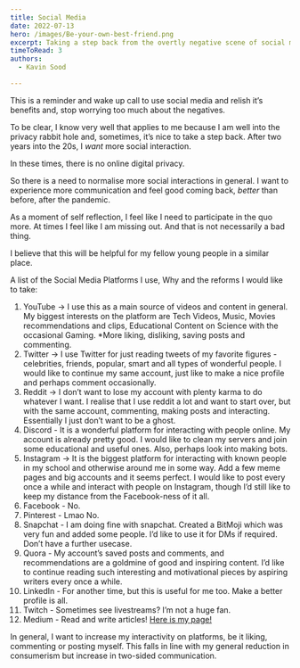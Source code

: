 ```yaml
---
title: Social Media
date: 2022-07-13
hero: /images/Be-your-own-best-friend.png
excerpt: Taking a step back from the overtly negative scene of social media and relishing its benefits.
timeToRead: 3
authors:
  - Kavin Sood

---
```


This is a reminder and wake up call to use social media and relish it’s benefits and, stop worrying too much about the negatives.

To be clear, I know very well that applies to me because I am well into the privacy rabbit hole and, sometimes, it’s nice to take a step back. After two years into the 20s, I *want* more social interaction.

In these times, there is no online digital privacy.

So there is a need to normalise more social interactions in general. I want to experience more communication and feel good coming back, *better* than before, after the pandemic.

As a moment of self reflection, I feel like I need to participate in the quo more. At times I feel like I am missing out. And that is not necessarily a bad thing.

I believe that this will be helpful for my fellow young people in a similar place.

A list of the Social Media Platforms I use, Why and the reforms I would like to take:

1. YouTube → I use this as a main source of videos and content in general. My biggest interests on the platform are Tech Videos, Music, Movies recommendations and clips, Educational Content on Science with the occasional Gaming. *More liking, disliking, saving posts and commenting.
2. Twitter → I use Twitter for just reading tweets of my favorite figures - celebrities, friends, popular, smart and all types of wonderful people. I would like to continue my same account, just like to make a nice profile and perhaps comment occasionally.
3. Reddit → I don’t want to lose my account with plenty karma to do whatever I want. I realise that I use reddit a lot and want to start over, but with the same account, commenting, making posts and interacting. Essentially I just don’t want to be a ghost.
4. Discord - It is a wonderful platform for interacting with people online. My account is already pretty good. I would like to clean my servers and join some educational and useful ones. Also, perhaps look into making bots.
5. Instagram → It is the biggest platform for interacting with known people in my school and otherwise around me in some way. Add a few meme pages and big accounts and it seems perfect. I would like to post every once a while and interact with people on Instagram, though I’d still like to keep my distance from the Facebook-ness of it all.
6. Facebook - No. 
7. Pinterest - Lmao No.
8. Snapchat - I am doing fine with snapchat. Created a BitMoji which was very fun and added some people. I’d like to use it for DMs if required. Don’t have a further usecase.
9. Quora - My account’s saved posts and comments, and recommendations are a goldmine of good and inspiring content. I’d like to continue reading such interesting and motivational pieces by aspiring writers every once a while.
10. LinkedIn - For another time, but this is useful for me too. Make a better profile is all. 
11. Twitch - Sometimes see livestreams? I’m not a huge fan.
12. Medium - Read and write articles! [Here is my page!](https://medium.com/@kavinsood)

In general, I want to increase my interactivity on platforms, be it liking, commenting or posting myself. This falls in line with my general reduction in consumerism but increase in two-sided communication.